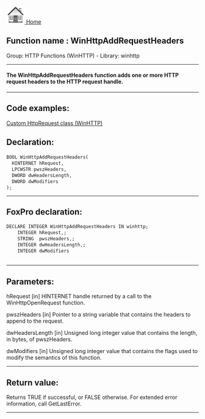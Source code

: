 [<img src="../../images/home.png"> Home ](https://github.com/VFPX/Win32API)  

## Function name : WinHttpAddRequestHeaders
Group: HTTP Functions (WinHTTP) - Library: winhttp    
***  


#### The WinHttpAddRequestHeaders function adds one or more HTTP request headers to the HTTP request handle.
***  


## Code examples:
[Custom HttpRequest class (WinHTTP)](../../samples/sample_397.md)  

## Declaration:
```foxpro  
BOOL WinHttpAddRequestHeaders(
  HINTERNET hRequest,
  LPCWSTR pwszHeaders,
  DWORD dwHeadersLength,
  DWORD dwModifiers
);  
```  
***  


## FoxPro declaration:
```foxpro  
DECLARE INTEGER WinHttpAddRequestHeaders IN winhttp;
	INTEGER hRequest,;
	STRING  pwszHeaders,;
	INTEGER dwHeadersLength,;
	INTEGER dwModifiers
  
```  
***  


## Parameters:
hRequest 
[in] HINTERNET handle returned by a call to the WinHttpOpenRequest function.

pwszHeaders 
[in] Pointer to a string variable that contains the headers to append to the request.

dwHeadersLength 
[in] Unsigned long integer value that contains the length, in bytes, of pwszHeaders.

dwModifiers 
[in] Unsigned long integer value that contains the flags used to modify the semantics of this function.  
***  


## Return value:
Returns TRUE if successful, or FALSE otherwise. For extended error information, call GetLastError.   
***  

